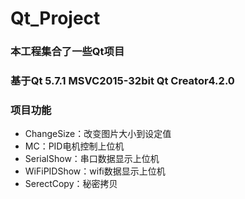 # Qt_Project
### 本工程集合了一些Qt项目
### 基于Qt 5.7.1 MSVC2015-32bit Qt Creator4.2.0
### 项目功能
+ ChangeSize：改变图片大小到设定值
+ MC：PID电机控制上位机
+ SerialShow：串口数据显示上位机
+ WiFiPIDShow：wifi数据显示上位机
+ SerectCopy：秘密拷贝
